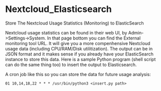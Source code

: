 # Nextcloud_Elasticsearch
Store The Nextcloud Usage Statistics (Monitoring) to ElasticSearch 

Nextcloud usage statistics can be found in their web UI, by Admin->Settings->System. In that page bottom you can find the External monitoring tool URL. It will give you a more compenhensive Nextcloud usage data (including CPU/RAM/Disk utilitization). The output can be in JSON format and it makes sense if you already have your ElasticSearch instance to store this data. Here is a sample Python program (shell script can do the same thing too) to insert the output to Elasticsearch.

A cron job like this so you can store the data for future usage analysis:

    01 10,14,18,22 * * * /usr/bin/python3 <insert.py path> 
